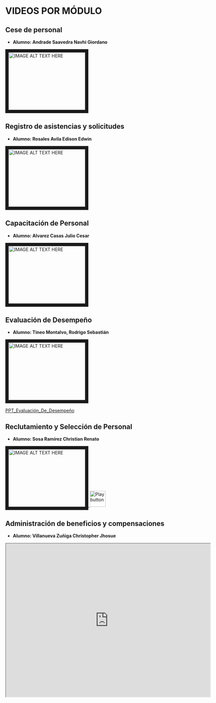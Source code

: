 # VIDEOS POR MÓDULO

## Cese de personal
- **Alumno: Andrade Saavedra Navhi Giordano**

<a href="http://www.youtube.com/watch?feature=player_embedded&v=74Npk3XjsS8
" target="_blank"><img src="http://img.youtube.com/vi/74Npk3XjsS8/0.jpg" 
alt="IMAGE ALT TEXT HERE" width="240" height="180" border="10" /></a>

## Registro de asistencias y solicitudes
- **Alumno: Rosales Avila Edison Edwin**

<a href="http://www.youtube.com/watch?feature=player_embedded&v=SOMLCVusOOA
" target="_blank"><img src="http://img.youtube.com/vi/SOMLCVusOOA/0.jpg" 
alt="IMAGE ALT TEXT HERE" width="240" height="180" border="10" /></a>

## Capacitación de Personal
- **Alumno: Alvarez Casas Julio Cesar**

<a href="http://www.youtube.com/watch?feature=player_embedded&v=3xGgBOtPMio
" target="_blank"><img src="http://img.youtube.com/vi/3xGgBOtPMio/0.jpg" 
alt="IMAGE ALT TEXT HERE" width="240" height="180" border="10" /></a>

## Evaluación de Desempeño
- **Alumno: Tineo Montalvo, Rodrigo Sebastián**

<a href="https://www.youtube.com/watch?v=qrVc6gVrh_s" target="_blank"><img src="http://img.youtube.com/vi/qrVc6gVrh_s/0.jpg" 
alt="IMAGE ALT TEXT HERE" width="240" height="180" border="10" /></a>

[PPT_Evaluación_De_Desempeño](Material_Videos/Evaluación_Desempeño_Tineo_Rodrigo.pdf)

## Reclutamiento y Selección de Personal
- **Alumno: Sosa Ramírez Christian Renato**

<a href="https://www.youtube.com/watch?feature=player_embedded&v=qxbA_M06pnk" target="_blank"><img src="http://img.youtube.com/vi/qxbA_M06pnk/0.jpg" 
alt="IMAGE ALT TEXT HERE" width="240" height="180" border="10" />
<img src="https://img.icons8.com/plasticine/100/000000/play--v2.png" alt="Play button" width="50" height="50" />
</a>

## Administración de beneficios y compensaciones
- **Alumno: Villanueva Zuñiga Christopher Jhosue**

<a href="https://drive.google.com/file/d/1npYQE2u-VuSN3qer1TUjpvY19n_g3JNQ/view?usp=sharing" target="_blank"><iframe src="https://drive.google.com/file/d/1npYQE2u-VuSN3qer1TUjpvY19n_g3JNQ/preview" width="640" height="480" allow="autoplay"></iframe>
